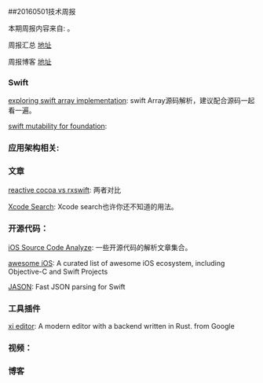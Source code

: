 
##20160501技术周报

本期周报内容来自: 。

周报汇总 [地址](https://github.com/BaiduHiDeviOS/iOS-Tech-Weekly)

周报博客 [地址](http://baiduhidevios.github.io/)

### Swift

[exploring swift array implementation](http://ankit.im/swift/2016/01/08/exploring-swift-array-implementation/): swift Array源码解析，建议配合源码一起看一遍。

[swift mutability for foundation](https://github.com/apple/swift-evolution/blob/master/proposals/0069-swift-mutability-for-foundation.md): 


### 应用架构相关:


### 文章

[reactive cocoa vs rxswift](https://www.raywenderlich.com/126522/reactivecocoa-vs-rxswift): 两者对比

[Xcode Search](http://holko.pl/2016/04/26/xcode-search/): Xcode search也许你还不知道的用法。

### 开源代码：

[iOS Source Code Analyze](https://github.com/Draveness/iOS-Source-Code-Analyze): 一些开源代码的解析文章集合。

[awesome iOS](https://github.com/vsouza/awesome-ios): A curated list of awesome iOS ecosystem, including Objective-C and Swift Projects

[JASON](https://github.com/delba/JASON): Fast JSON parsing for Swift

### 工具插件

[xi editor](https://github.com/google/xi-editor): A modern editor with a backend written in Rust. from Google

### 视频：


### 博客


